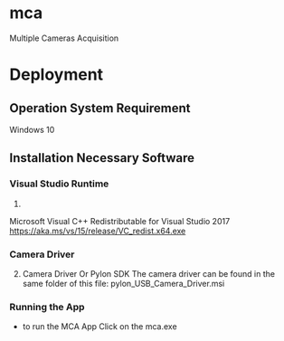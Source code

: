 # mca
Multiple Cameras Acquisition

# Deployment
## Operation System Requirement

Windows 10


## Installation Necessary Software

### Visual Studio Runtime
1)
Microsoft Visual C++ Redistributable for Visual Studio 2017
https://aka.ms/vs/15/release/VC_redist.x64.exe

### Camera Driver
2) Camera Driver Or Pylon SDK
The camera driver can be found in the same folder of this file:
pylon_USB_Camera_Driver.msi

### Running the App
* to run the MCA App
Click on the mca.exe